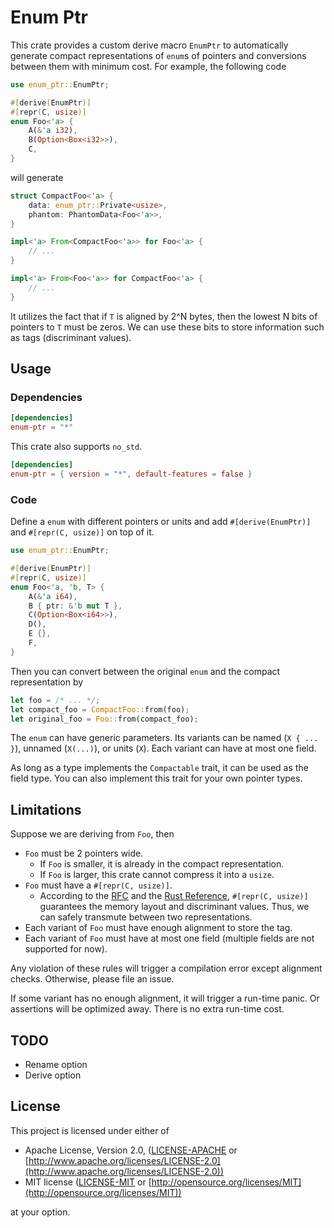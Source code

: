 # Enum Ptr

This crate provides a custom derive macro `EnumPtr` to automatically generate compact representations of `enum`s of pointers and conversions between them with minimum cost. For example, the following code

```rust
use enum_ptr::EnumPtr;

#[derive(EnumPtr)]
#[repr(C, usize)]
enum Foo<'a> {
    A(&'a i32),
    B(Option<Box<i32>>),
    C,
}
```

will generate

```rust
struct CompactFoo<'a> {
    data: enum_ptr::Private<usize>,
    phantom: PhantomData<Foo<'a>>,
}

impl<'a> From<CompactFoo<'a>> for Foo<'a> {
    // ...
}

impl<'a> From<Foo<'a>> for CompactFoo<'a> {
    // ...
}
```

It utilizes the fact that if `T` is aligned by 2^N bytes, then the lowest N bits of pointers to `T` must be zeros. We can use these bits to store information such as tags (discriminant values).

## Usage

### Dependencies

```toml
[dependencies]
enum-ptr = "*"
```

This crate also supports `no_std`.

```toml
[dependencies]
enum-ptr = { version = "*", default-features = false }
```

### Code

Define a `enum` with different pointers or units and add `#[derive(EnumPtr)]` and `#[repr(C, usize)]` on top of it.

```rust
use enum_ptr::EnumPtr;

#[derive(EnumPtr)]
#[repr(C, usize)]
enum Foo<'a, 'b, T> {
    A(&'a i64),
    B { ptr: &'b mut T },
    C(Option<Box<i64>>),
    D(),
    E {},
    F,
}
```

Then you can convert between the original `enum` and the compact representation by

```rust
let foo = /* ... */;
let compact_foo = CompactFoo::from(foo);
let original_foo = Foo::from(compact_foo);
```

The `enum` can have generic parameters. Its variants can be named (`X { ... }`), unnamed (`X(...)`), or units (`X`). Each variant can have at most one field.

As long as a type implements the `Compactable` trait, it can be used as the field type. You can also implement this trait for your own pointer types.

## Limitations

Suppose we are deriving from `Foo`, then

- `Foo` must be 2 pointers wide.
  - If `Foo` is smaller, it is already in the compact representation.
  - If `Foo` is larger, this crate cannot compress it into a `usize`.
- `Foo` must have a `#[repr(C, usize)]`.
  - According to the [RFC](https://github.com/rust-lang/rfcs/blob/master/text/2195-really-tagged-unions.md) and the [Rust Reference](https://doc.rust-lang.org/reference/items/enumerations.html#custom-discriminant-values-for-fieldless-enumerations), `#[repr(C, usize)]` guarantees the memory layout and discriminant values. Thus, we can safely transmute between two representations.
- Each variant of `Foo` must have enough alignment to store the tag.
- Each variant of `Foo` must have at most one field (multiple fields are not supported for now).

Any violation of these rules will trigger a compilation error except alignment checks. Otherwise, please file an issue.

If some variant has no enough alignment, it will trigger a run-time panic. Or assertions will be optimized away. There is no extra run-time cost.

## TODO

- Rename option
- Derive option

## License

This project is licensed under either of

- Apache License, Version 2.0, ([LICENSE-APACHE](/LICENSE-APACHE) or [http://www.apache.org/licenses/LICENSE-2.0](http://www.apache.org/licenses/LICENSE-2.0))
- MIT license ([LICENSE-MIT](/LICENSE-MIT) or [http://opensource.org/licenses/MIT](http://opensource.org/licenses/MIT))

at your option.
